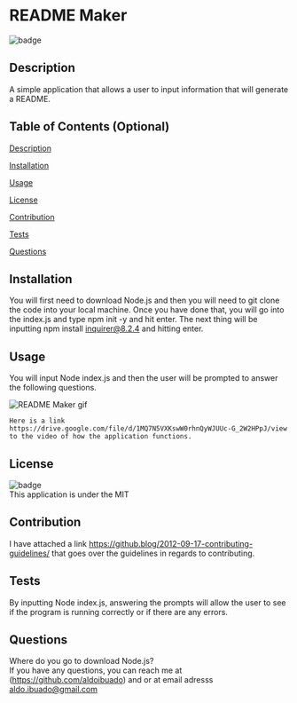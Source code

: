 # README Maker
  
  ![badge](https://img.shields.io/badge/license-MIT-brightgreen)

  ## Description 
  A simple application that allows a user to input information that will generate a README.

  ## Table of Contents (Optional)
  [Description](#description)

  [Installation](#installation)

  [Usage](#usage)

  [License](#license)

  [Contribution](#contribution)

  [Tests](#tests)

  [Questions](#questions)

  ## Installation
  You will first need to download Node.js and then you will need to git clone the code into your local machine. Once you have done that, you will go into the index.js and type npm init -y and hit enter. The next thing will be inputting npm install inquirer@8.2.4 and hitting enter.

  ## Usage
  You will input Node index.js and then the user will be prompted to answer the following questions.

   ![README Maker gif](https://user-images.githubusercontent.com/109316738/202063518-a3c818db-6b28-4ece-b232-ef43b59427c7.gif)

    Here is a link https://drive.google.com/file/d/1MQ7N5VXKswW0rhnQyWJUUc-G_2W2HPpJ/view to the video of how the application functions. 

  ## License
  ![badge](https://img.shields.io/badge/license-MIT-brightgreen) <br/>
  This application is under the MIT

  ## Contribution
  I have attached a link https://github.blog/2012-09-17-contributing-guidelines/ that goes over the guidelines in regards to contributing.

  ## Tests
  By inputting Node index.js, answering the prompts will allow the user to see if the program is running correctly or if there are any errors.

  ## Questions
  Where do you go to download Node.js?
  <br/>
  If you have any questions, you can reach me at (https://github.com/aldoibuado) and or at email adresss aldo.ibuado@gmail.com <br/>